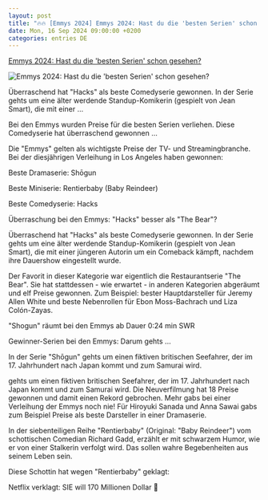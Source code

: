 ```yaml
---
layout: post
title: "🔥🔥 [Emmys 2024] Emmys 2024: Hast du die 'besten Serien' schon gesehen?"
date: Mon, 16 Sep 2024 09:00:00 +0200
categories: entries DE
---
```

[Emmys 2024: Hast du die 'besten Serien' schon gesehen?](https://www.dasding.de/newszone/emmys-2024-gewinner-serie-rentierbaby-hacks-shogun-100.html)

![Emmys 2024: Hast du die 'besten Serien' schon gesehen?](https://www.dasding.de/newszone/1726469049865%2Cemmys-2024-serien-gewinner-100~_v-16x9@2dL_-6c42aff4e68b43c7868c3240d3ebfa29867457da.jpg)

Überraschend hat "Hacks" als beste Comedyserie gewonnen. In der Serie gehts um eine älter werdende Standup-Komikerin (gespielt von Jean Smart), die mit einer ...

Bei den Emmys wurden Preise für die besten Serien verliehen. Diese Comedyserie hat überraschend gewonnen ...

Die "Emmys" gelten als wichtigste Preise der TV- und Streamingbranche. Bei der diesjährigen Verleihung in Los Angeles haben gewonnen:

Beste Dramaserie: Shōgun

Beste Miniserie: Rentierbaby (Baby Reindeer)

Beste Comedyserie: Hacks

Überraschung bei den Emmys: "Hacks" besser als "The Bear"?

Überraschend hat "Hacks" als beste Comedyserie gewonnen. In der Serie gehts um eine älter werdende Standup-Komikerin (gespielt von Jean Smart), die mit einer jüngeren Autorin um ein Comeback kämpft, nachdem ihre Dauershow eingestellt wurde.

Der Favorit in dieser Kategorie war eigentlich die Restaurantserie "The Bear". Sie hat stattdessen - wie erwartet - in anderen Kategorien abgeräumt und elf Preise gewonnen. Zum Beispiel: bester Hauptdarsteller für Jeremy Allen White und beste Nebenrollen für Ebon Moss-Bachrach und Liza Colón-Zayas.

"Shogun" räumt bei den Emmys ab Dauer 0:24 min SWR

Gewinner-Serien bei den Emmys: Darum gehts ...

In der Serie "Shōgun" gehts um einen fiktiven britischen Seefahrer, der im 17. Jahrhundert nach Japan kommt und zum Samurai wird.

gehts um einen fiktiven britischen Seefahrer, der im 17. Jahrhundert nach Japan kommt und zum Samurai wird. Die Neuverfilmung hat 18 Preise gewonnen und damit einen Rekord gebrochen. Mehr gabs bei einer Verleihung der Emmys noch nie! Für Hiroyuki Sanada und Anna Sawai gabs zum Beispiel Preise als beste Darsteller in einer Dramaserie.

In der siebenteiligen Reihe "Rentierbaby" (Original: "Baby Reindeer") vom schottischen Comedian Richard Gadd, erzählt er mit schwarzem Humor, wie er von einer Stalkerin verfolgt wird. Das sollen wahre Begebenheiten aus seinem Leben sein.

Diese Schottin hat wegen "Rentierbaby" geklagt:

Netflix verklagt: SIE will 170 Millionen Dollar 🤑

